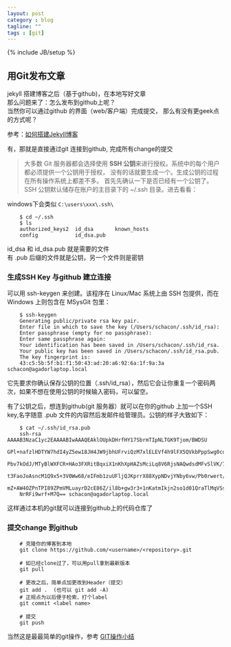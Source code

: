 ```yaml
---
layout: post
category : blog
tagline: ""
tags : [git]
---
```

{% include JB/setup %}

## 用Git发布文章

jekyll 搭建博客之后（基于github)，在本地写好文章  
那么问题来了：怎么发布到github上呢？  
当然你可以通过github 的界面（web/客户端）完成提交， 那么有没有更geek点的方式呢？

 参考：[如何搭建Jekyll博客](http://www.mceiba.com/develop/jekyll-introduction.html)

有，那就是直接通过git 连接到github, 完成所有change的提交

> 大多数 Git 服务器都会选择使用 **SSH 公钥**来进行授权。系统中的每个用户都必须提供一个公钥用于授权，
> 没有的话就要生成一个。生成公钥的过程在所有操作系统上都差不多。 首先先确认一下是否已经有一个公钥了。
> SSH 公钥默认储存在账户的主目录下的 ~/.ssh 目录。进去看看：

windows下会类似 `C:\users\xxx\.ssh\`

        $ cd ~/.ssh
        $ ls
        authorized_keys2  id_dsa       known_hosts
        config            id_dsa.pub
        
id_dsa 和 id_dsa.pub 就是需要的文件  
有 .pub 后缀的文件就是公钥，另一个文件则是密钥


### 生成SSH Key 与github 建立连接 

可以用 ssh-keygen 来创建。该程序在 Linux/Mac 系统上由 SSH 包提供，而在 Windows 上则包含在 MSysGit 包里：

        $ ssh-keygen
        Generating public/private rsa key pair.
        Enter file in which to save the key (/Users/schacon/.ssh/id_rsa):
        Enter passphrase (empty for no passphrase):
        Enter same passphrase again:
        Your identification has been saved in /Users/schacon/.ssh/id_rsa.
        Your public key has been saved in /Users/schacon/.ssh/id_rsa.pub.
        The key fingerprint is:
        43:c5:5b:5f:b1:f1:50:43:ad:20:a6:92:6a:1f:9a:3a schacon@agadorlaptop.local
        
它先要求你确认保存公钥的位置（.ssh/id_rsa），然后它会让你重复一个密码两次，如果不想在使用公钥的时候输入密码，可以留空。

有了公钥之后，想连到github(git 服务器）就可以在你的github 上加一个SSH key,名字随意
 .pub 文件的内容然后发邮件给管理员。公钥的样子大致如下：

        $ cat ~/.ssh/id_rsa.pub
        ssh-rsa AAAAB3NzaC1yc2EAAAABIwAAAQEAklOUpkDHrfHY17SbrmTIpNLTGK9Tjom/BWDSU
        GPl+nafzlHDTYW7hdI4yZ5ew18JH4JW9jbhUFrviQzM7xlELEVf4h9lFX5QVkbPppSwg0cda3
        Pbv7kOdJ/MTyBlWXFCR+HAo3FXRitBqxiX1nKhXpHAZsMciLq8V6RjsNAQwdsdMFvSlVK/7XA
        t3FaoJoAsncM1Q9x5+3V0Ww68/eIFmb1zuUFljQJKprrX88XypNDvjYNby6vw/Pb0rwert/En
        mZ+AW4OZPnTPI89ZPmVMLuayrD2cE86Z/il8b+gw3r3+1nKatmIkjn2so1d01QraTlMqVSsbx
        NrRFi9wrf+M7Q== schacon@agadorlaptop.local

这样通过本机的git就可以连接到github上的代码仓库了

### 提交change 到github 

        # 克隆你的博客到本地
        git clone https://github.com/<username>/<repository>.git 
        
        # 如已经clone过了，可以用pull拿到最新版本
        git pull
        
        # 更改之后，简单点加更改到Header（提交）
        git add .  (也可以 git add -A)
        # 正规点为以后便于检索，打个label 
        git commit <label name>
        
        # 提交
        git push
        
当然这是最最简单的git操作，参考 [GIT操作小结](http://wklken.me/posts/2013/12/01/git-base.html)
